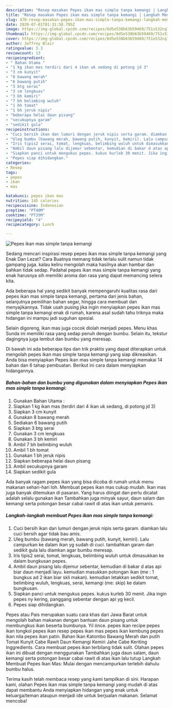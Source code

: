 ```yaml
---
description: "Resep masakan Pepes ikan mas simple tanpa kemangi | Langkah Membuat Pepes ikan mas simple tanpa kemangi Yang Enak Dan Mudah"
title: "Resep masakan Pepes ikan mas simple tanpa kemangi | Langkah Membuat Pepes ikan mas simple tanpa kemangi Yang Enak Dan Mudah"
slug: 470-resep-masakan-pepes-ikan-mas-simple-tanpa-kemangi-langkah-membuat-pepes-ikan-mas-simple-tanpa-kemangi-yang-enak-dan-mudah
date: 2020-07-01T01:31:58.795Z
image: https://img-global.cpcdn.com/recipes/6d5e538b63b59469/751x532cq70/pepes-ikan-mas-simple-tanpa-kemangi-foto-resep-utama.jpg
thumbnail: https://img-global.cpcdn.com/recipes/6d5e538b63b59469/751x532cq70/pepes-ikan-mas-simple-tanpa-kemangi-foto-resep-utama.jpg
cover: https://img-global.cpcdn.com/recipes/6d5e538b63b59469/751x532cq70/pepes-ikan-mas-simple-tanpa-kemangi-foto-resep-utama.jpg
author: Jeffrey Blair
ratingvalue: 3.3
reviewcount: 13
recipeingredient:
- " Bahan Utama "
- "1 kg ikan mas terdiri dari 4 ikan uk sedang di potong jd 3"
- "3 cm kunyit"
- "8 bawang merah"
- "6 bawang putih"
- "3 btg serai"
- "3 cm lengkuas"
- "3 bh kemiri"
- "7 bh belimbing wuluh"
- "1 bh tomat"
- "1 bh jeruk nipis"
- "beberapa helai daun pisang"
- "secukupnya garam"
- "sedikit gula"
recipeinstructions:
- "Cuci bersih ikan dan lumuri dengan jeruk nipis serta garam. diamkan lalu cuci bersih agar tidak bau amis."
- "Uleg bumbu (bawang merah, bawang putih, kunyit, kemiri). Lalu campurkan ke dalam ikan yg sudah di cuci. tambahkan garam dan sedikit gula lalu diamkan agar bumbu meresap."
- "Iris tipis2 serai, tomat, lengkuas, belimbing wuluh untuk dimasukkan ke dalam bungkusan pepes."
- "Ambil daun pisang lalu dijemur sebentar, kemudian di bakar d atas api biar daun menjadi layu. kemudian masukkan potongan ikan (me : 1 bungkus ad 2 ikan biar skli makan). kemudian letakkan sedikit tomat, belimbing wuluh, lengkuas, serai, kemangi (me: skip) ke dalam bungkusan."
- "Siapkan panci untuk mengukus pepes. kukus kurleb 30 menit. Jika ingin pepes ny kering, panggang sebentar dengan api yg kecil."
- "Pepes siap dihidangkan."
categories:
- Resep
tags:
- pepes
- ikan
- mas

katakunci: pepes ikan mas 
nutrition: 145 calories
recipecuisine: Indonesian
preptime: "PT40M"
cooktime: "PT35M"
recipeyield: "4"
recipecategory: Lunch

---
```



![Pepes ikan mas simple tanpa kemangi](https://img-global.cpcdn.com/recipes/6d5e538b63b59469/751x532cq70/pepes-ikan-mas-simple-tanpa-kemangi-foto-resep-utama.jpg)

Sedang mencari inspirasi resep pepes ikan mas simple tanpa kemangi yang Enak Dan Lezat? Cara Buatnya memang tidak terlalu sulit namun tidak gampang juga. kalau keliru mengolah maka hasilnya akan hambar dan bahkan tidak sedap. Padahal pepes ikan mas simple tanpa kemangi yang enak harusnya sih memiliki aroma dan rasa yang dapat memancing selera kita.

Ada beberapa hal yang sedikit banyak mempengaruhi kualitas rasa dari pepes ikan mas simple tanpa kemangi, pertama dari jenis bahan, selanjutnya pemilihan bahan segar, hingga cara membuat dan menyajikannya. Tidak usah pusing jika ingin menyiapkan pepes ikan mas simple tanpa kemangi enak di rumah, karena asal sudah tahu triknya maka hidangan ini mampu jadi suguhan spesial.

Selain digoreng, ikan mas juga cocok diolah menjadi pepes. Menu khas Sunda ini memiliki rasa yang sedap penuh dengan bumbu. Selain itu, tekstur dagingnya juga lembut dan bumbu yang meresap.


Di bawah ini ada beberapa tips dan trik praktis yang dapat diterapkan untuk mengolah pepes ikan mas simple tanpa kemangi yang siap dikreasikan. Anda bisa menyiapkan Pepes ikan mas simple tanpa kemangi memakai 14 bahan dan 6 tahap pembuatan. Berikut ini cara dalam menyiapkan hidangannya.

<!--inarticleads1-->

##### Bahan-bahan dan bumbu yang digunakan dalam menyiapkan Pepes ikan mas simple tanpa kemangi:

1. Gunakan  Bahan Utama :
1. Siapkan 1 kg ikan mas (terdiri dari 4 ikan uk sedang, di potong jd 3)
1. Siapkan 3 cm kunyit
1. Gunakan 8 bawang merah
1. Sediakan 6 bawang putih
1. Siapkan 3 btg serai
1. Gunakan 3 cm lengkuas
1. Gunakan 3 bh kemiri
1. Ambil 7 bh belimbing wuluh
1. Ambil 1 bh tomat
1. Gunakan 1 bh jeruk nipis
1. Siapkan beberapa helai daun pisang
1. Ambil secukupnya garam
1. Siapkan sedikit gula


Ada banyak ragam pepes ikan yang bisa dicoba di rumah untuk menu makanan sehari-hari loh. Membuat pepes ikan mas cukup mudah. Ikan mas juga banyak ditemukan di pasaran. Yang harus diingat dan perlu dicatat adalah selalu gunakan ikan Tambahkan juga minyak sayur, daun salam dan kemangi serta potongan besar cabai rawit di atas ikan untuk pemanis. 

<!--inarticleads2-->

##### Langkah-langkah membuat Pepes ikan mas simple tanpa kemangi:

1. Cuci bersih ikan dan lumuri dengan jeruk nipis serta garam. diamkan lalu cuci bersih agar tidak bau amis.
1. Uleg bumbu (bawang merah, bawang putih, kunyit, kemiri). Lalu campurkan ke dalam ikan yg sudah di cuci. tambahkan garam dan sedikit gula lalu diamkan agar bumbu meresap.
1. Iris tipis2 serai, tomat, lengkuas, belimbing wuluh untuk dimasukkan ke dalam bungkusan pepes.
1. Ambil daun pisang lalu dijemur sebentar, kemudian di bakar d atas api biar daun menjadi layu. kemudian masukkan potongan ikan (me : 1 bungkus ad 2 ikan biar skli makan). kemudian letakkan sedikit tomat, belimbing wuluh, lengkuas, serai, kemangi (me: skip) ke dalam bungkusan.
1. Siapkan panci untuk mengukus pepes. kukus kurleb 30 menit. Jika ingin pepes ny kering, panggang sebentar dengan api yg kecil.
1. Pepes siap dihidangkan.


Pepes atau Pais merupakan suatu cara khas dari Jawa Barat untuk mengolah bahan makanan dengan bantuan daun pisang untuk membungkus ikan beserta bumbunya. Yıl önce. pepes ikan recipe pepes ikan tongkol pepes ikan resep pepes ikan mas pepes ikan kembung pepes ikan nila pepes ikan patin. Bahan Ikan Katombo Bawang Merah dan putih Tomat Kunyit Cabe Rawit Daun Kemangi Kemiri Jahe Cabe Keriting Inggredients. Cara membuat pepes ikan terbilang tidak sulit. Olahan pepes ikan ini dibuat dengan menggunakan Tambahkan juga daun salam, daun kemangi serta potongan besar cabai rawit di atas ikan lalu tutup Langkah Membuat Pepes Ikan Mas: Mulai dengan mencampurkan terlebih dahulu bumbu halus. 

Terima kasih telah membaca resep yang kami tampilkan di sini. Harapan kami, olahan Pepes ikan mas simple tanpa kemangi yang mudah di atas dapat membantu Anda menyiapkan hidangan yang enak untuk keluarga/teman ataupun menjadi ide untuk berjualan makanan. Selamat mencoba!
